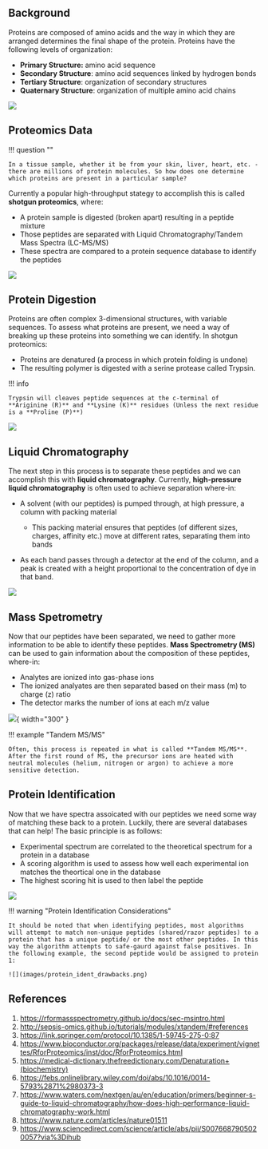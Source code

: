 ## Background

Proteins are composed of amino acids and the way in which they are arranged determines the final shape of the protein. Proteins have the following levels of organization:

- **Primary Structure:** amino acid sequence
- **Secondary Structure**: amino acid sequences linked by hydrogen bonds
- **Tertiary Structure**: organization of secondary structures
- **Quaternary Structure**: organization of multiple amino acid chains

![](images/protein_org.jpg)


## Proteomics Data

!!! question ""

    In a tissue sample, whether it be from your skin, liver, heart, etc. - there are millions of protein molecules. So how does one determine which proteins are present in a particular sample?
    
Currently a popular high-throughput stategy to accomplish this is called **shotgun proteomics**, where:

- A protein sample is digested (broken apart) resulting in a peptide mixture
- Those peptides are separated with Liquid Chromatography/Tandem Mass Spectra (LC-MS/MS)
- These spectra are compared to a protein sequence database to identify the peptides

![](images/proteomics_exp1.png)

## Protein Digestion

Proteins are often complex 3-dimensional structures, with variable sequences. To assess what proteins are present, we need a way of breaking up these proteins into something we can identify. In shotgun proteomics:

- Proteins are denatured (a process in which protein folding is undone)
- The resulting polymer is digested with a serine protease called Trypsin. 

!!! info 

    Trypsin will cleaves peptide sequences at the c-terminal of **Ariginine (R)** and **Lysine (K)** residues (Unless the next residue is a **Proline (P)**)

![](images/trypsin_digestion.png)


## Liquid Chromatography

The next step in this process is to separate these peptides and we can accomplish this with **liquid chromatography**. Currently, **high-pressure liquid chromatography** is often used to achieve separation where-in:

- A solvent (with our peptides) is pumped through, at high pressure, a column with packing material

    - This packing material ensures that peptides (of different sizes, charges, affinity etc.) move at different rates, separating them into bands
    
- As each band passes through a detector at the end of the column, and a peak is created with a height proportional to the concentration of dye in that band.

![](images/hplc.png)

## Mass Spetrometry

Now that our peptides have been separated, we need to gather more information to be able to identify these peptides. **Mass Spectrometry (MS)** can be used to gain information about the composition of these peptides, where-in:

- Analytes are ionized into gas-phase ions
- The ionized analyates are then separated based on their mass (m) to charge (z) ratio
- The detector marks the number of ions at each m/z value

![](images/mass_spectrometer1.png){ width="300" }

!!! example "Tandem MS/MS"

    Often, this process is repeated in what is called **Tandem MS/MS**. After the first round of MS, the precursor ions are heated with neutral molecules (helium, nitrogen or argon) to achieve a more sensitive detection.


## Protein Identification

Now that we have spectra assoicated with our peptides we need some way of matching these back to a protein. Luckily, there are several databases that can help! The basic principle is as follows:

- Experimental spectrum are correlated to the theoretical spectrum for a protein in a database
- A scoring algorithm is used to assess how well each experimental ion matches the theortical one in the database
- The highest scoring hit is used to then label the peptide


![](images/protein_ident.png)

!!! warning "Protein Identification Considerations"

    It should be noted that when identifying peptides, most algorithms will attempt to match non-unique peptides (shared/razor peptides) to a protein that has a unique peptide/ or the most other peptides. In this way the algorithm attempts to safe-gaurd against false positives. In the following example, the second peptide would be assigned to protein 1:
    
    ![](images/protein_ident_drawbacks.png)

## References

1. https://rformassspectrometry.github.io/docs/sec-msintro.html
2. http://sepsis-omics.github.io/tutorials/modules/xtandem/#references
3. https://link.springer.com/protocol/10.1385/1-59745-275-0:87
4. https://www.bioconductor.org/packages/release/data/experiment/vignettes/RforProteomics/inst/doc/RforProteomics.html
5. https://medical-dictionary.thefreedictionary.com/Denaturation+(biochemistry)
6. https://febs.onlinelibrary.wiley.com/doi/abs/10.1016/0014-5793%2871%2980373-3
7. https://www.waters.com/nextgen/au/en/education/primers/beginner-s-guide-to-liquid-chromatography/how-does-high-performance-liquid-chromatography-work.html
8. https://www.nature.com/articles/nature01511
9. https://www.sciencedirect.com/science/article/abs/pii/S0076687905020057?via%3Dihub
